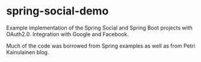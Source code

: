 # spring-social-demo
Example implementation of the Spring Social and Spring Boot projects with OAuth2.0.
Integration with Google and Facebook.

Much of the code was borrowed from Spring examples as well as from Petri Kainulainen blog.
